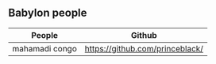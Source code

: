 ## Babylon people

| People        | Github        |
| ------------- |:-------------:|
| mahamadi congo | https://github.com/princeblack/|
